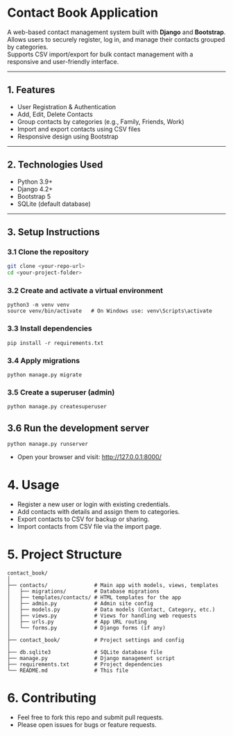 # Contact Book Application

A web-based contact management system built with **Django** and **Bootstrap**.  
Allows users to securely register, log in, and manage their contacts grouped by categories.  
Supports CSV import/export for bulk contact management with a responsive and user-friendly interface.

---

## 1. Features

- User Registration & Authentication  
- Add, Edit, Delete Contacts  
- Group contacts by categories (e.g., Family, Friends, Work)  
- Import and export contacts using CSV files  
- Responsive design using Bootstrap  

---

## 2. Technologies Used

- Python 3.9+  
- Django 4.2+  
- Bootstrap 5  
- SQLite (default database)  

---

## 3. Setup Instructions

### 3.1 Clone the repository

```bash
git clone <your-repo-url>
cd <your-project-folder>
```
### 3.2 Create and activate a virtual environment

```
python3 -m venv venv
source venv/bin/activate   # On Windows use: venv\Scripts\activate
```

### 3.3 Install dependencies

```
pip install -r requirements.txt
```

### 3.4 Apply migrations

```
python manage.py migrate
```

### 3.5 Create a superuser (admin)

```
python manage.py createsuperuser
```

## 3.6 Run the development server

```
python manage.py runserver
```
- Open your browser and visit: http://127.0.0.1:8000/

# 4. Usage

- Register a new user or login with existing credentials.
- Add contacts with details and assign them to categories.
- Export contacts to CSV for backup or sharing.
- Import contacts from CSV file via the import page.
# 5. Project Structure

```
contact_book/
│
├── contacts/               # Main app with models, views, templates
│   ├── migrations/         # Database migrations
│   ├── templates/contacts/ # HTML templates for the app
│   ├── admin.py            # Admin site config
│   ├── models.py           # Data models (Contact, Category, etc.)
│   ├── views.py            # Views for handling web requests
│   ├── urls.py             # App URL routing
│   └── forms.py            # Django forms (if any)
│
├── contact_book/           # Project settings and config
│
├── db.sqlite3              # SQLite database file
├── manage.py               # Django management script
├── requirements.txt        # Project dependencies
└── README.md               # This file
```
# 6. Contributing
- Feel free to fork this repo and submit pull requests.
- Please open issues for bugs or feature requests.
